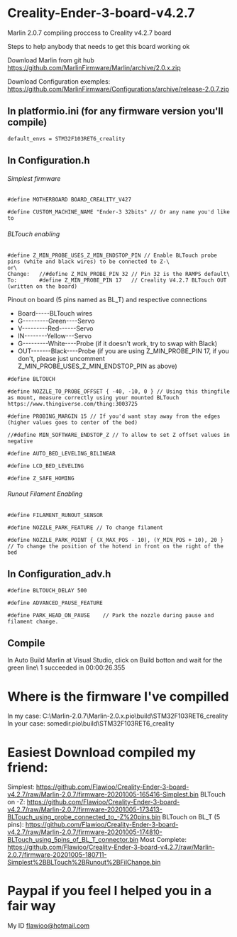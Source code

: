 # Creality-Ender-3-board-v4.2.7
Marlin 2.0.7 compiling proccess to Creality v4.2.7 board

Steps to help anybody that needs to get this board working ok

Download Marlin from git hub https://github.com/MarlinFirmware/Marlin/archive/2.0.x.zip

Download Configuration exemples: https://github.com/MarlinFirmware/Configurations/archive/release-2.0.7.zip

## In platformio.ini (for any firmware version you'll compile)

`default_envs = STM32F103RET6_creality`

## In Configuration.h

###### Simplest firmware
```
#define MOTHERBOARD BOARD_CREALITY_V427

#define CUSTOM_MACHINE_NAME "Ender-3 32bits" // Or any name you'd like to
```

###### BLTouch enabling

```
#define Z_MIN_PROBE_USES_Z_MIN_ENDSTOP_PIN // Enable BLTouch probe pins (white and black wires) to be connected to Z-\
or\
Change:   //#define Z_MIN_PROBE_PIN 32 // Pin 32 is the RAMPS default\
To:       #define Z_MIN_PROBE_PIN 17   // Creality V4.2.7 BLTouch OUT (written on the board)
```

Pinout on board (5 pins named as BL_T) and respective connections 
*   Board-----BLTouch wires
*   G---------Green----Servo
*   V---------Red------Servo
*   IN--------Yellow---Servo
*   G---------White----Probe (if it doesn't work, try to swap with Black)
*   OUT-------Black----Probe (if you are using Z_MIN_PROBE_PIN 17, if you don't, please just uncomment Z_MIN_PROBE_USES_Z_MIN_ENDSTOP_PIN as above)

```
#define BLTOUCH

#define NOZZLE_TO_PROBE_OFFSET { -40, -10, 0 } // Using this thingfile as mount, measure correctly using your mounted BLTouch https://www.thingiverse.com/thing:3003725

#define PROBING_MARGIN 15 // If you'd want stay away from the edges (higher values goes to center of the bed)

//#define MIN_SOFTWARE_ENDSTOP_Z // To allow to set Z offset values in negative

#define AUTO_BED_LEVELING_BILINEAR

#define LCD_BED_LEVELING

#define Z_SAFE_HOMING
```
###### Runout Filament Enabling

```
#define FILAMENT_RUNOUT_SENSOR

#define NOZZLE_PARK_FEATURE // To change filament

#define NOZZLE_PARK_POINT { (X_MAX_POS - 10), (Y_MIN_POS + 10), 20 } // To change the position of the hotend in front on the right of the bed
```
## In Configuration_adv.h
```
#define BLTOUCH_DELAY 500

#define ADVANCED_PAUSE_FEATURE

#define PARK_HEAD_ON_PAUSE    // Park the nozzle during pause and filament change.
```
## Compile

In Auto Build Marlin at Visual Studio, click on Build botton and wait for the green line\\
1 succeeded in 00:00:26.355

# Where is the firmware I've compilled
In my case: C:\Marlin-2.0.7\Marlin-2.0.x\.pio\build\STM32F103RET6_creality\
In your case: somedir\.pio\build\STM32F103RET6_creality

# Easiest Download compiled my friend:
Simplest: https://github.com/Flawioo/Creality-Ender-3-board-v4.2.7/raw/Marlin-2.0.7/firmware-20201005-165416-Simplest.bin
BLTouch on -Z: https://github.com/Flawioo/Creality-Ender-3-board-v4.2.7/raw/Marlin-2.0.7/firmware-20201005-173413-BLTouch_using_probe_connected_to_-Z%20pins.bin
BLTouch on BL_T (5 pins): https://github.com/Flawioo/Creality-Ender-3-board-v4.2.7/raw/Marlin-2.0.7/firmware-20201005-174810-BLTouch_using_5pins_of_BL_T_connector.bin
Most Complete: https://github.com/Flawioo/Creality-Ender-3-board-v4.2.7/raw/Marlin-2.0.7/firmware-20201005-180711-Simplest%2BBLTouch%2BRunout%2BFilChange.bin

# Paypal if you feel I helped you in a fair way
My ID flawioo@hotmail.com
